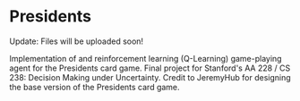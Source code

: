 # Presidents
Update: Files will be uploaded soon!

Implementation of and reinforcement learning (Q-Learning) game-playing agent for the Presidents card game. Final project for Stanford's AA 228 / CS 238: Decision Making under Uncertainty. Credit to JeremyHub for designing the base version of the Presidents card game.
